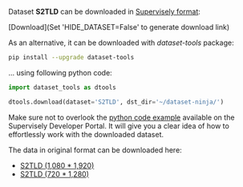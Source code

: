 Dataset **S2TLD** can be downloaded in [Supervisely format](https://developer.supervisely.com/api-references/supervisely-annotation-json-format):

 [Download](Set 'HIDE_DATASET=False' to generate download link)

As an alternative, it can be downloaded with *dataset-tools* package:
``` bash
pip install --upgrade dataset-tools
```

... using following python code:
``` python
import dataset_tools as dtools

dtools.download(dataset='S2TLD', dst_dir='~/dataset-ninja/')
```
Make sure not to overlook the [python code example](https://developer.supervisely.com/getting-started/python-sdk-tutorials/iterate-over-a-local-project) available on the Supervisely Developer Portal. It will give you a clear idea of how to effortlessly work with the downloaded dataset.

The data in original format can be downloaded here:

- [S2TLD (1,080 * 1,920)](https://1drv.ms/u/s!Akhz5L4oxpUGiX2BR8RRl4B-XJ4I?e=fFFkll)
- [S2TLD (720 * 1,280)](https://1drv.ms/u/s!Akhz5L4oxpUGigJuXsgf-hyoknPp?e=TjchFL)
